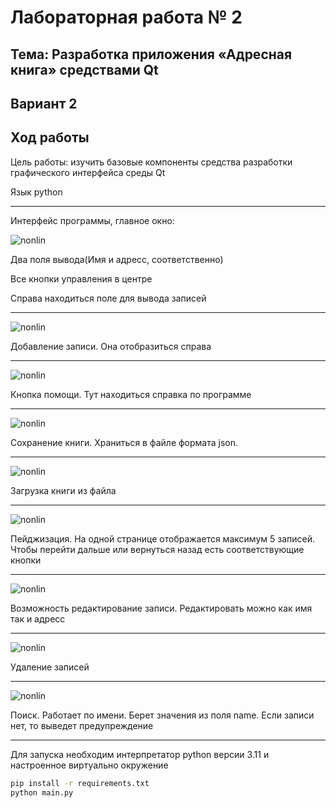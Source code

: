 # Лабораторная работа № 2

## Тема: Разработка приложения «Адресная книга» средствами Qt

## Вариант 2

## Ход работы

Цель работы: изучить базовые компоненты средства разработки
графического интерфейса среды Qt

Язык python

---

Интерфейс программы, главное окно:

![nonlin](images/1_1.jpg)

Два поля вывода(Имя и адресс, соответственно)

Все кнопки управления в центре

Справа находиться поле для вывода записей

---

![nonlin](images/1_2.jpg)

Добавление записи. Она отобразиться справа

---

![nonlin](images/1_3.jpg)

Кнопка помощи. Тут находиться справка по программе

---

![nonlin](images/1_4.jpg)

Сохранение книги. Храниться в файле формата json.

---

![nonlin](images/1_5.jpg)

Загрузка книги из файла

---

![nonlin](images/1_6.jpg)

Пейджизация. На одной странице отображается 
максимум 5 записей. Чтобы перейти дальше или 
вернуться назад есть соответствующие кнопки

---

![nonlin](images/1_7.jpg)

Возможность редактирование записи. Редактировать
можно как имя так и адресс

---

![nonlin](images/1_8.jpg)

Удаление записей

---

![nonlin](images/1_9.jpg)

Поиск. Работает по имени. Берет значения из поля 
name. Если записи нет, то выведет предупреждение

---

Для запуска необходим интерпретатор python версии 3.11 
и настроенное виртуально окружение

```cmd
pip install -r requirements.txt 
python main.py
```
